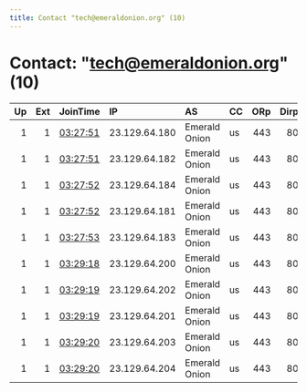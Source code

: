 ```yaml
---
title: Contact "tech@emeraldonion.org" (10)
---
```


# Contact: "tech@emeraldonion.org" (10)

|   Up |   Ext | JoinTime                                                                                            | IP            | AS            | CC   |   ORp |   Dirp | OS   | Version   | Nickname      |   eFamMembers |
|-----:|------:|:----------------------------------------------------------------------------------------------------|:--------------|:--------------|:-----|------:|-------:|:-----|:----------|:--------------|--------------:|
|    1 |     1 | [03:27:51](https://metrics.torproject.org/rs.html#details/05EAA0696DCB694D6811042348DACD5059FE64AD) | 23.129.64.180 | Emerald Onion | us   |   443 |     80 | BSD  | 0.3.5.8   | TEMPORA       |            57 |
|    1 |     1 | [03:27:51](https://metrics.torproject.org/rs.html#details/90EC1B24FD16D859B418AE57C30F6BB763AC00B8) | 23.129.64.182 | Emerald Onion | us   |   443 |     80 | BSD  | 0.3.5.8   | SPINNERET     |            57 |
|    1 |     1 | [03:27:52](https://metrics.torproject.org/rs.html#details/662AF1C6D17F5ED721EC6A27961A520D94AEF68B) | 23.129.64.184 | Emerald Onion | us   |   443 |     80 | BSD  | 0.3.5.8   | INCENSER      |            57 |
|    1 |     1 | [03:27:52](https://metrics.torproject.org/rs.html#details/AF43E72B25EF10AA0BAEC059B4893FCB27E98FA6) | 23.129.64.181 | Emerald Onion | us   |   443 |     80 | BSD  | 0.3.5.8   | DANCINGOASIS  |            57 |
|    1 |     1 | [03:27:53](https://metrics.torproject.org/rs.html#details/491DB4D216C754008BDBDA151547FF38154D1411) | 23.129.64.183 | Emerald Onion | us   |   443 |     80 | BSD  | 0.3.5.8   | MOONLIGHTPATH |            57 |
|    1 |     1 | [03:29:18](https://metrics.torproject.org/rs.html#details/1FA4520950EFCA5233BEFB9290EA42690BEC9339) | 23.129.64.200 | Emerald Onion | us   |   443 |     80 | BSD  | 0.3.5.8   | AZUREPHOENIX  |            57 |
|    1 |     1 | [03:29:19](https://metrics.torproject.org/rs.html#details/8C44B7E4C77EE034314B52E0B509B13D55E6ECB7) | 23.129.64.202 | Emerald Onion | us   |   443 |     80 | BSD  | 0.3.5.8   | MUSCULAR      |            57 |
|    1 |     1 | [03:29:19](https://metrics.torproject.org/rs.html#details/FE0877028C40ABB144B2D5F1DB22BA578CEFB641) | 23.129.64.201 | Emerald Onion | us   |   443 |     80 | BSD  | 0.3.5.8   | PRISM         |            57 |
|    1 |     1 | [03:29:20](https://metrics.torproject.org/rs.html#details/3B0915111F90D111635356CE89373099C98FC2BE) | 23.129.64.203 | Emerald Onion | us   |   443 |     80 | BSD  | 0.3.5.8   | FAIRVIEW      |            57 |
|    1 |     1 | [03:29:20](https://metrics.torproject.org/rs.html#details/90AF62C6210219E451F18DBB426F55ECA8BA3514) | 23.129.64.204 | Emerald Onion | us   |   443 |     80 | BSD  | 0.3.5.8   | BLARNEY       |            57 |
